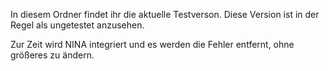In diesem Ordner findet ihr die aktuelle Testverson. Diese Version ist in der Regel als ungetestet anzusehen.

Zur Zeit wird NINA integriert und es werden die Fehler entfernt, ohne größeres zu ändern.
